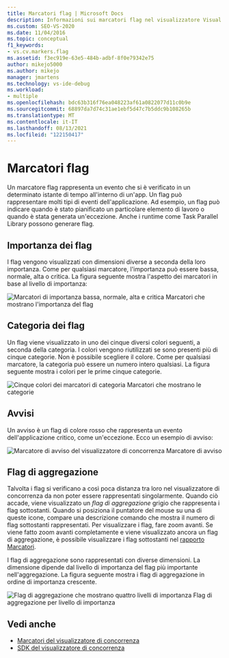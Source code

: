 ```yaml
---
title: Marcatori flag | Microsoft Docs
description: Informazioni sui marcatori flag nel visualizzatore Visual Studio concorrenza. Un marcatore flag rappresenta un evento che si è verificato in un determinato istante di tempo all'interno di un'app.
ms.custom: SEO-VS-2020
ms.date: 11/04/2016
ms.topic: conceptual
f1_keywords:
- vs.cv.markers.flag
ms.assetid: f3ec919e-63e5-484b-adbf-8f0e79342e75
author: mikejo5000
ms.author: mikejo
manager: jmartens
ms.technology: vs-ide-debug
ms.workload:
- multiple
ms.openlocfilehash: bdc63b316f76ea048223af61a0822077d11c0b9e
ms.sourcegitcommit: 68897da7d74c31ae1ebf5d47c7b5ddc9b108265b
ms.translationtype: MT
ms.contentlocale: it-IT
ms.lasthandoff: 08/13/2021
ms.locfileid: "122150417"
---
```

# <a name="flag-markers"></a>Marcatori flag
Un marcatore flag rappresenta un evento che si è verificato in un determinato istante di tempo all'interno di un'app. Un flag può rappresentare molti tipi di eventi dell'applicazione. Ad esempio, un flag può indicare quando è stato pianificato un particolare elemento di lavoro o quando è stata generata un'eccezione. Anche i runtime come Task Parallel Library possono generare flag.

## <a name="flag-importance"></a>Importanza dei flag
 I flag vengono visualizzati con dimensioni diverse a seconda della loro importanza. Come per qualsiasi marcatore, l'importanza può essere bassa, normale, alta o critica.  La figura seguente mostra l'aspetto dei marcatori in base al livello di importanza:

 ![Marcatori di importanza bassa, normale, alta e critica](../profiling/media/cvmarkerimportance.png "CVMarkerImportance") Marcatori che mostrano l'importanza del flag

## <a name="flag-category"></a>Categoria dei flag
 Un flag viene visualizzato in uno dei cinque diversi colori seguenti, a seconda della categoria. I colori vengono riutilizzati se sono presenti più di cinque categorie. Non è possibile scegliere il colore. Come per qualsiasi marcatore, la categoria può essere un numero intero qualsiasi. La figura seguente mostra i colori per le prime cinque categorie.

 ![Cinque colori dei marcatori di categoria](../profiling/media/cvmarkercategory.png "CVMarkerCategory") Marcatori che mostrano le categorie

## <a name="alerts"></a>Avvisi
 Un avviso è un flag di colore rosso che rappresenta un evento dell'applicazione critico, come un'eccezione.  Ecco un esempio di avviso:

 ![Marcatore di avviso del visualizzatore di concorrenza](../profiling/media/cvmarkeralert.png "CVMarkerAlert") Marcatore di avviso

## <a name="aggregation-flags"></a>Flag di aggregazione
 Talvolta i flag si verificano a così poca distanza tra loro nel visualizzatore di concorrenza da non poter essere rappresentati singolarmente. Quando ciò accade, viene visualizzato un *flag di aggregazione* grigio che rappresenta i flag sottostanti. Quando si posiziona il puntatore del mouse su una di queste icone, compare una descrizione comando che mostra il numero di flag sottostanti rappresentati. Per visualizzare i flag, fare zoom avanti. Se viene fatto zoom avanti completamente e viene visualizzato ancora un flag di aggregazione, è possibile visualizzare i flag sottostanti nel [rapporto Marcatori](../profiling/markers-report.md).

 I flag di aggregazione sono rappresentati con diverse dimensioni. La dimensione dipende dal livello di importanza del flag più importante nell'aggregazione. La figura seguente mostra i flag di aggregazione in ordine di importanza crescente.

 ![Flag di aggregazione che mostrano quattro livelli di importanza](../profiling/media/cvmarkeraggregate.png "CVMarkerAggregate") Flag di aggregazione per livello di importanza

## <a name="see-also"></a>Vedi anche
- [Marcatori del visualizzatore di concorrenza](../profiling/concurrency-visualizer-markers.md)
- [SDK del visualizzatore di concorrenza](../profiling/concurrency-visualizer-sdk.md)